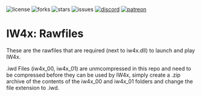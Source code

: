 ![license](https://img.shields.io/github/license/IW4x/iw4x-rawfiles.svg)
![forks](https://img.shields.io/github/forks/IW4x/iw4x-rawfiles.svg)
![stars](https://img.shields.io/github/stars/IW4x/iw4x-rawfiles.svg)
![issues](https://img.shields.io/github/issues/IW4x/iw4x-rawfiles.svg)
[![discord](https://img.shields.io/endpoint?url=https://momo5502.com/iw4x/members-badge.php)](https://discord.gg/sKeVmR3)
[![patreon](https://img.shields.io/badge/patreon-support-blue.svg?logo=patreon)](https://www.patreon.com/xlabsproject)

# IW4x: Rawfiles

These are the rawfiles that are required (next to iw4x.dll) to launch and play IW4x.

.iwd Files (iw4x_00, iw4x_01) are unmcompressed in this repo and need to be compressed before they can be used by IW4x, simply create a .zip archive of the contents of the iw4x_00 and iw4x_01 folders and change the file extension to .iwd.
